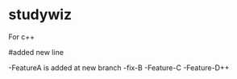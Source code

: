 # studywiz
For c++

#added new line

-FeatureA is added at new branch
-fix-B
-Feature-C
-Feature-D++
